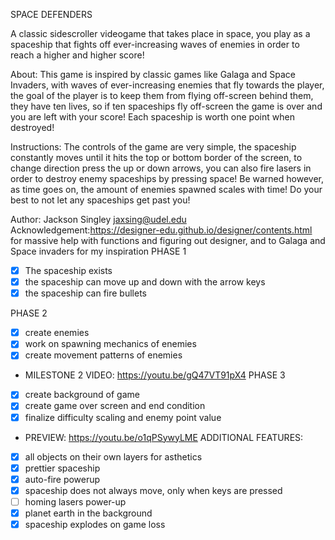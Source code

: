 SPACE DEFENDERS

A classic sidescroller videogame that takes place in space, you play as a spaceship that fights off ever-increasing waves
of enemies in order to reach a higher and higher score!

About: This game is inspired by classic games like Galaga and Space Invaders, with waves of ever-increasing enemies
that fly towards the player, the goal of the player is to keep them from flying off-screen behind them, they have
ten lives, so if ten spaceships fly off-screen the game is over and you are left with your score! Each spaceship is
worth one point when destroyed!


Instructions: The controls of the game are very simple, the spaceship constantly moves until it hits the top or bottom
border of the screen, to change direction press the up or down arrows, you can also fire lasers in order to destroy
enemy spaceships by pressing space! Be warned however, as time goes on, the amount of enemies spawned scales with time!
Do your best to not let any spaceships get past you!

Author: Jackson Singley
        jaxsing@udel.edu
Acknowledgement:https://designer-edu.github.io/designer/contents.html
                for massive help with functions and figuring out designer,
                and to Galaga and Space invaders for my inspiration
PHASE 1

- [x] The spaceship exists
- [x] the spaceship can move up and down with the arrow keys
- [x] the spaceship can fire bullets

PHASE 2

- [x] create enemies
- [x] work on spawning mechanics of enemies
- [x] create movement patterns of enemies
- MILESTONE 2 VIDEO: https://youtu.be/gQ47VT91pX4
PHASE 3
- [x] create background of game
- [x] create game over screen and end condition
- [x] finalize difficulty scaling and enemy point value
- PREVIEW: https://youtu.be/o1qPSywyLME
ADDITIONAL FEATURES:
- [x] all objects on their own layers for asthetics
- [x] prettier spaceship
- [x] auto-fire powerup
- [x] spaceship does not always move, only when keys are pressed
- [ ] homing lasers power-up
- [x] planet earth in the background
- [x] spaceship explodes on game loss
